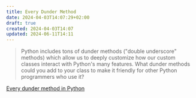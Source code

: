```yaml
---
title: Every Dunder Method
date: 2024-04-03T14:07:29+02:00
draft: true
created: 2024-04-03T14:07
updated: 2024-06-11T14:11
---
```


> Python includes tons of dunder methods ("double underscore" methods) which allow us to deeply customize how our custom classes interact with Python's many features. What dunder methods could you add to your class to make it friendly for other Python programmers who use it?

[Every dunder method in Python](https://www.pythonmorsels.com/every-dunder-method/)